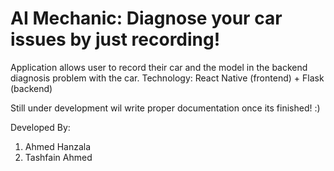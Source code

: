 <h1>AI Mechanic: Diagnose your car issues by just recording! </h1>

Application allows user to record their car and the model in the backend diagnosis problem with the car.
Technology: React Native (frontend) + Flask (backend)

Still under development wil write proper documentation once its finished! :)



Developed By:
1. Ahmed Hanzala
2. Tashfain Ahmed

